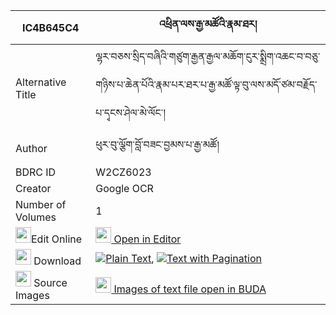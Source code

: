 |IC4B645C4|འཕྲིན་ལས་རྒྱ་མཚོའི་རྣམ་ཐར། 
| --- | --- 
|Alternative Title |ལྷར་བཅས་སྲིད་བཞིའི་གཙུག་རྒྱན་རྒྱལ་མཆོག་ངུར་སྨྲིག་འཆང་བ་བཅུ་གཉིས་པ་ཆེན་པོའི་རྣམ་པར་ཐར་པ་རྒྱ་མཚོ་ལྟ་བུ་ལས་མདོ་ཙམ་བརྗོད་པ་དྭངས་ཤེལ་མེ་ལོང་།
|Author| ཕུར་བུ་ལྕོག་བློ་བཟང་བྱམས་པ་རྒྱ་མཚོ།
|BDRC ID | W2CZ6023
|Creator | Google OCR
|Number of Volumes| 1
|<img width="25" src="https://img.icons8.com/color/25/000000/edit-property.png">Edit Online| [<img width="25" src="https://avatars.githubusercontent.com/u/45091458?s=200&v=4"> Open in Editor](http://editor.openpecha.org/IC4B645C4)
|<img width="25" src="https://img.icons8.com/fluent/48/000000/download-2.png"/>  Download | [![](https://img.icons8.com/color/20/000000/txt.png)Plain Text](https://github.com/Openpecha/IC4B645C4/releases/download/v1/trinle_gyatso_i_namtar_plain_IC4B645C4.zip), [![](https://img.icons8.com/color/20/000000/txt.png)Text with Pagination](https://github.com/Openpecha/IC4B645C4/releases/download/v1/trinle_gyatso_i_namtar_pages_IC4B645C4.zip)
|<img width="25" src="https://img.icons8.com/plasticine/100/000000/pictures-folder.png"/>  Source Images | [<img width="25" src="https://library.bdrc.io/icons/BUDA-small.svg"> Images of text file open in BUDA](https://library.bdrc.io/show/bdr:W2CZ6023)